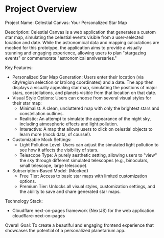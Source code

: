 # Project Overview

Project Name: Celestial Canvas: Your Personalized Star Map

Description: Celestial Canvas is a web application that generates a custom star map, simulating the celestial events visible from a user-selected location and date. While the astronomical data and mapping calculations are mocked for this prototype, the application aims to provide a visually stunning and engaging experience, allowing users to plan "stargazing events" or commemorate "astronomical anniversaries."

Key Features:

*   Personalized Star Map Generation: Users enter their location (via city/region selection or lat/long coordinates) and a date. The app then displays a visually appealing star map, simulating the positions of major stars, constellations, and planets visible from that location on that date.
*   Visual Style Options: Users can choose from several visual styles for their star map:
    *   Minimalist: A clean, uncluttered map with only the brightest stars and constellation outlines.
    *   Realistic: An attempt to simulate the appearance of the night sky, including atmospheric effects and light pollution.
    *   Interactive: A map that allows users to click on celestial objects to learn more (mock data, of course!).
*   Customizable Mock Settings:
    *   Light Pollution Level: Users can adjust the simulated light pollution to see how it affects the visibility of stars.
    *   Telescope Type: A purely aesthetic setting, allowing users to "view" the sky through different simulated telescopes (e.g., binoculars, small telescope, large telescope).
*   Subscription-Based Model: (Mocked)
    *   Free Tier: Access to basic star maps with limited customization options.
    *   Premium Tier: Unlocks all visual styles, customization settings, and the ability to save and share generated star maps.

Technology Stack:

*   Cloudflare next-on-pages framework (NextJS) for the web application.
    <stack>cloudflare-next-on-pages</stack>

Overall Goal: To create a beautiful and engaging frontend experience that showcases the potential of a personalized planetarium app.